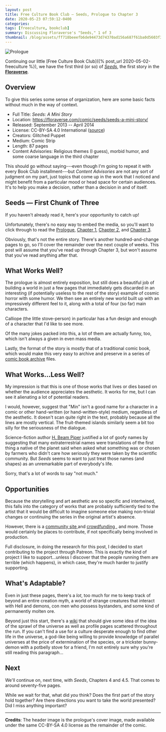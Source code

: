 ```yaml
---
layout: post
title: Free Culture Book Club — Seeds, Prologue to Chapter 3
date: 2020-05-23 07:59:12-0400
categories:
tags: [freeculture, bookclub]
summary: Discussing Floraverse's "Seeds," 1 of 3
thumbnail: /blog/assets/ff718beeefb6de94473d74370ad156a687f61ba0d5603f3de237b98197483e7c.png
---
```


![Prologue](/blog/assets/ff718beeefb6de94473d74370ad156a687f61ba0d5603f3de237b98197483e7c.png "Prologue")

Continuing our little [Free Culture Book Club]({% post_url 2020-05-02-freeculture %}), we have the first third (or so) of [*Seeds*](https://floraverse.com/comic/seeds/seeds-a-mini-story/), the first story in the [**Floraverse**](https://floraverse.com/).

## Overview

To give this series some sense of organization, here are some basic facts without much in the way of context.

 * Full Title:  *Seeds:  A Mini Story*
 * Location:  <https://floraverse.com/comic/seeds/seeds-a-mini-story/>
 * Released:  September 2013 -- April 2014
 * License:  CC-BY-SA 4.0 International ([source](https://floraverse.com/about/))
 * Creators:  Glitched Puppet
 * Medium:  Comic Strip
 * Length:  87 pages
 * Content Advisories:  Religious themes (I guess), morbid humor, and some coarse language in the third chapter

This should go without saying---even though I'm going to repeat it with every Book Club installment---but *Content Advisories* are not any sort of judgment on my part, just topics that come up in the work that I noticed and might benefit from a particular mood or head space for certain audiences.  It's to help you make a decision, rather than a decision in and of itself.

## Seeds — First Chunk of Three

If you haven't already read it, here's your opportunity to catch up!

Unfortunately, there's no easy way to embed the media, so you'll want to click through to read the [Prologue](https://floraverse.com/comic/seeds-a-mini-story/seeds/prologue/), [Chapter 1](https://floraverse.com/comic/seeds-a-mini-story/seeds/chapter-1/), [Chapter 2](https://floraverse.com/comic/seeds-a-mini-story/seeds/chapter-2/), and [Chapter 3](https://floraverse.com/comic/seeds-a-mini-story/seeds/chapter-3/).

Obviously, that's not the entire story.  There's another hundred-and-change pages to go, so I'll cover the remainder over the next couple of weeks.  This post will assume that you've read up through Chapter 3, but won't assume that you've read anything after that.

## What Works Well?

The prologue is almost entirely exposition, but still does a beautiful job of building a world in just a few pages that immediately gets discarded in an interesting (if potentially useless to the rest of the story) example of cosmic horror with some humor.  We then see an entirely new world built up with an impressively different feel to it, along with a total of four (so far) main characters.

Calliope (the little stove-person) in particular has a fun design and enough of a character that I'd like to see more.

Of the many jokes packed into this, a lot of them are actually funny, too, which isn't always a given in even mass media.

Lastly, the format of the story is mostly that of a traditional comic book, which would make this very easy to archive and preserve in a series of [comic book archive](https://en.wikipedia.org/wiki/Comic_book_archive) files.

## What Works...Less Well?

My impression is that this is one of those works that lives or dies based on whether the audience appreciates the aesthetic.  It works for me, but I can see it alienating a lot of potential readers.

I would, however, suggest that "Min" isn't a good name for a character in a comic or other hand-written (or hand-written-style) medium, regardless of the aesthetic.  It doesn't scan quite right in the text, probably because all the lines are mostly vertical.  The fruit-themed islands similarly seem a bit too silly for the seriousness of the dialogue.

Science-fiction author [H. Beam Piper](https://en.wikipedia.org/wiki/H._Beam_Piper) justified a lot of goofy names by suggesting that many extraterrestrial names were translations of the first thing a native of the planet said when asked what something was or chosen by farmers who didn't care how seriously they were taken by the scientific community.  But *Seeds* seems to want to just treat those names (and shapes) as an unremarkable part of everybody's life.

Sorry, that's a lot of words to say "not much."

## Opportunities

Because the storytelling and art aesthetic are so specific and intertwined, this falls into the category of works that are probably sufficiently tied to the artist that it would be difficult to imagine someone else making non-trivial changes or continuing the series in the original artist's absence.

However, there is a [community site <i class="fab fa-deviantart"></i>](https://www.deviantart.com/floraverse) and [crowdfunding <i class="fab fa-patreon"></i>](https://www.patreon.com/floraverse), and more.  Those would certainly be places to contribute, if not specifically being involved in production.

Full disclosure, in doing the research for this post, I decided to start contributing to the project through Patreon.  This is exactly the kind of project I like to support...unless I discover that the people running them are terrible (which happens), in which case, they're much harder to justify supporting.

## What's Adaptable?

Even in just these pages, there's a *lot*, too much for me to keep track of beyond an entire creation myth, a world of strange creatures that interact with Hell and demons, con men who possess bystanders, and some kind of permanently molten ore.

Beyond just this start, there's a [wiki](https://floraverse.com/wiki/) that should give some idea of the idea of the sprawl of the universe as well as profile pages scattered throughout the run.  If you can't find a use for a culture desperate enough to find other life in the universe, a god-like being willing to provide knowledge of parallel universes at the price of extermination of the species, or a trickster bunny-demon with a potbelly stove for a friend, I'm not entirely sure why you're still reading this paragraph...

## Next

We'll continue on, next time, with *Seeds*, Chapters 4 and 4.5.  That comes to around seventy-five pages.

While we wait for that, what did *you* think?  Does the first part of the story hold together?  Are there directions you want to take the world presented?  Did I miss anything important?

* * *

**Credits**:  The header image is the prologue's cover image, made available under the same CC-BY-SA 4.0 license as the remainder of the comic.
